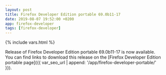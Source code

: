 ```yaml
---
layout: post
title: Firefox Developer Edition portable 69.0b11-17
date: 2019-08-07 19:52:00 +0200
app: firefox-developer
tags: [firefox-developer]
---
```

{% include vars.html %}

Release of Firefox Developer Edition portable 69.0b11-17 is now available.<br />
You can find links to download this release on the [Firefox Developer Edition portable page]({{ var_seo_url | append: '/app/firefox-developer-portable/' }}).
